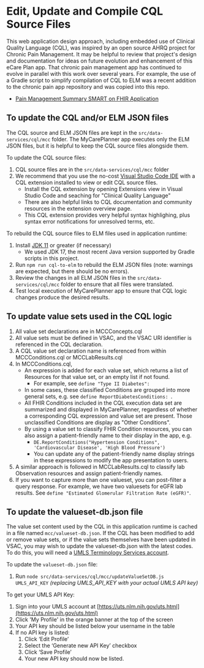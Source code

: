 # Edit, Update and Compile CQL Source Files

This web application design approach, including embedded use of Clinical Quality Language (CQL), was inspired by an open source AHRQ project for Chronic Pain Management. It may be helpful to review that project's design and documentation for ideas on future evolution and enhancement of this eCare Plan app. That chronic pain management app has continued to evolve in parallel with this work over several years. For example, the use of a Gradle script to simplify compilation of CQL to ELM was a recent addition to the chronic pain app repository and was copied into this repo.

* [Pain Management Summary SMART on FHIR Application](https://github.com/AHRQ-CDS/AHRQ-CDS-Connect-PAIN-MANAGEMENT-SUMMARY)

## To update the CQL and/or ELM JSON files

The CQL source and ELM JSON files are kept in the `src/data-services/cql/mcc` folder. The MyCarePlanner app executes only the ELM JSON files, but it is helpful to keep the CQL source files alongside them.

To update the CQL source files:

1. CQL source files are in the `src/data-services/cql/mcc` folder
2. We recommend that you use the no-cost [Visual Studio Code IDE](https://code.visualstudio.com/download) with a CQL extension installed to view or edit CQL source files.
   * Install the CQL extension by opening Extensions view in Visual Studio Code and seaching for "Clinical Quality Language"
   * There are also helpful links to CQL documentation and community resources in the extension overview page.
   * This CQL extension provides very helpful syntax highlighing, plus syntax error notifications for unresolved terms, etc.

To rebuild the CQL source files to ELM files used in application runtime:

1. Install [JDK 11](https://adoptium.net/temurin/releases/?version=11) or greater (if necessary)
   * We used JDK 17, the most recent Java version supported by Gradle scripts in this project.
2. Run `npm run cql-to-elm` to rebuild the ELM JSON files (note: warnings are expected, but there should be no errors).
3. Review the changes in all ELM JSON files in the `src/data-services/cql/mcc` folder to ensure that all files were translated.
4. Test local execution of MyCarePlanner app to ensure that CQL logic changes produce the desired results.

## To update value sets used in the CQL logic

1. All value set declarations are in MCCConcepts.cql
2. All value sets must be defined in VSAC, and the VSAC URI identifier is referenced in the CQL declaration.
3. A CQL value set declaration name is referenced from within MCCConditions.cql or MCCLabResults.cql
4. In MCCConditions.cql,
   * An expression is added for each value set, which returns a list of Resources for that value set, or an empty list if not found.
     * For example, see `define "Type II Diabetes":`
   * In some cases, these classified Conditions are grouped into more general sets, e.g. see `define ReportDiabetesConditions: `.
   * All FHIR Conditions included in the CQL execution data set are summarized and displayed in MyCarePlanner, regardless of whether a corresponding CQL expression and value set are present. Those unclassified Conditions are display as "Other Conditions".
   * By using a value set to classify FHIR Condition resources, you can also assign a patient-friendly name to their display in the app, e.g.
     * `DE.ReportConditions("Hypertension Conditions", 'Cardiovascular Disease', 'High Blood Pressure')`
     * You can update any of the patient-friendly name display strings in these expressions to modify the app presentation to users.
5. A similar approach is followed in MCCLabResults.cql to classify lab Observation resources and assign patient-friendly names.
6. If you want to capture more than one valueset, you can post-filter a query response. For example, we have two valuesets for eGFR lab results. See `define "Estimated Glomerular Filtration Rate (eGFR)"`.

## To update the valueset-db.json file

The value set content used by the CQL in this application runtime is cached in a file named `mcc/valueset-db.json`.  If the CQL has been modified to add or remove value sets, or if the value sets themselves have been updated in VSAC, you may wish to update the valueset-db.json with the latest codes.  To do this, you will need a [UMLS Terminology Services account](https://uts.nlm.nih.gov//license.html).

To update the `valueset-db.json` file:

1. Run `node src/data-services/cql/mcc/updateValueSetDB.js UMLS_API_KEY` _(replacing UMLS\_API\_KEY with your actual UMLS API key)_

To get your UMLS API Key:

1. Sign into your UMLS account at [https://uts.nlm.nih.gov/uts.html](https://uts.nlm.nih.gov/uts.html)
2. Click 'My Profile' in the orange banner at the top of the screen
3. Your API key should be listed below your username in the table
4. If no API key is listed:
   1. Click ‘Edit Profile’
   2. Select the ‘Generate new API Key’ checkbox
   3. Click ‘Save Profile’
   4. Your new API key should now be listed.
